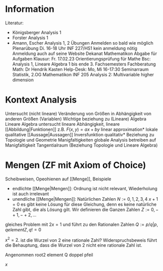 # Information
Literatur:
- Königsberger Analysis 1
- Forster Analysis 1
- Amann, Escher Analysis 1, 2
Übungen Anmelden so bald wie möglich
Plenarübung Di. 16-18 Uhr INF 227/HS1 kein anmeldung nötig
Anmeldung auch auf seine Website
Dekanat Mathematikon Abgabe für Aufgaben
Klausur: Fr. 17.02.23
Orientierungsprüfung für Mathe Bsc: Analysis 1, Lineare Algebra 1 bis ende 3. Fachsemesters
Fachberatung Math: Dr Hendrik Kasten
Help-Desk: Mo, Mi 16-17:30
Seminarraum Statistik, 2.OG Mathematikon INF 205
Analysis 2: Multivariable higher dimension

# Kontext Analysis
Untersucht (nicht lineare) Veränderung von Größen in Abhängigkeit von anderen Größen (Variablen)
Wichtige beziehung zu (Lineare) Algebra
	Lineare Algebra untersucht lineare Abhängigkeit, lineare [[Abbildung|Funktionen]] z.B. $F(x,y) = ax + by$
	linear approximation*
	lokale qualitative [[Aussage|Aussagen]]
	Inversfunktion qualitativ*
Beziehung zu Topologie und Geometrie
	Manigfaltigkeiten
	globale Analysis betreiben auf Manigfaltigkeit
Tangentialraum (Beziehung Topologie und Lineare Algebra)

# Mengen (ZF mit Axiom of Choice)


Scheibweisen, Opeohienen auf [[Menge]], Beispiele
- endlichte [[Menge|Mengen]]: Ordnung ist nicht relevant, Wiederholung ist auch irrelevant
- unendliche [[Menge|Mengen]]: Natürlichen Zahlen $N := {0, 1, 2, 3, 4}$
$x + 1 = 0$
es gibt keine Lösung für diese Gleichung, denn es keine natürliche Zahl gibt, die als Lösung gilt.
Wir definieren die Ganzen Zahlen
$Z := {0, -+1, -+2, ...}$

gleiches Problem mit $2x = 1$ und führt zu den Rationalen Zahlen
$Q := p/q | p, q element Z, q != 0$

$x^2 = 2$. ist die Wurzel von 2 eine rationale Zahl?
Widerspruchsbeweis führt die Behauptung, dass die Wurzel von 2 nicht eine rationale Zahl ist.

Angenommen root2 element Q
doppel pfeil

$x$
